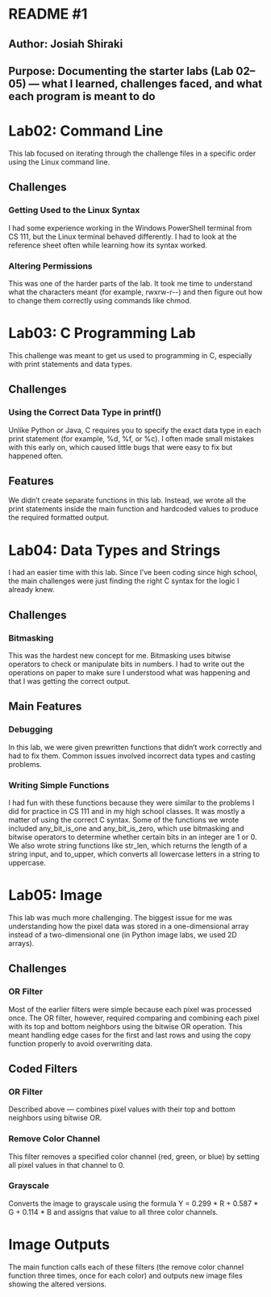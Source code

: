 # README #1

## Author: Josiah Shiraki
## Purpose: Documenting the starter labs (Lab 02–05) — what I learned, challenges faced, and what each program is meant to do

# Lab02: Command Line
This lab focused on iterating through the challenge files in a specific order using the Linux command line.

## Challenges
### Getting Used to the Linux Syntax
I had some experience working in the Windows PowerShell terminal from CS 111, but the Linux terminal behaved differently. I had to look at the reference sheet often while learning how its syntax worked.

### Altering Permissions
This was one of the harder parts of the lab. It took me time to understand what the characters meant (for example, rwxrw-r--) and then figure out how to change them correctly using commands like chmod.

# Lab03: C Programming Lab
This challenge was meant to get us used to programming in C, especially with print statements and data types.

## Challenges
### Using the Correct Data Type in printf()
Unlike Python or Java, C requires you to specify the exact data type in each print statement (for example, %d, %f, or %c). I often made small mistakes with this early on, which caused little bugs that were easy to fix but happened often.

## Features
We didn’t create separate functions in this lab. Instead, we wrote all the print statements inside the main function and hardcoded values to produce the required formatted output.

# Lab04: Data Types and Strings
I had an easier time with this lab. Since I’ve been coding since high school, the main challenges were just finding the right C syntax for the logic I already knew.

## Challenges
### Bitmasking
This was the hardest new concept for me. Bitmasking uses bitwise operators to check or manipulate bits in numbers. I had to write out the operations on paper to make sure I understood what was happening and that I was getting the correct output.

## Main Features
### Debugging
In this lab, we were given prewritten functions that didn’t work correctly and had to fix them. Common issues involved incorrect data types and casting problems.

### Writing Simple Functions
I had fun with these functions because they were similar to the problems I did for practice in CS 111 and in my high school classes. It was mostly a matter of using the correct C syntax. Some of the functions we wrote included any_bit_is_one and any_bit_is_zero, which use bitmasking and bitwise operators to determine whether certain bits in an integer are 1 or 0. We also wrote string functions like str_len, which returns the length of a string input, and to_upper, which converts all lowercase letters in a string to uppercase.

# Lab05: Image
This lab was much more challenging. The biggest issue for me was understanding how the pixel data was stored in a one-dimensional array instead of a two-dimensional one (in Python image labs, we used 2D arrays).

## Challenges
### OR Filter
Most of the earlier filters were simple because each pixel was processed once. The OR filter, however, required comparing and combining each pixel with its top and bottom neighbors using the bitwise OR operation. This meant handling edge cases for the first and last rows and using the copy function properly to avoid overwriting data.

## Coded Filters
### OR Filter
Described above — combines pixel values with their top and bottom neighbors using bitwise OR.

### Remove Color Channel
This filter removes a specified color channel (red, green, or blue) by setting all pixel values in that channel to 0.

### Grayscale
Converts the image to grayscale using the formula
Y = 0.299 * R + 0.587 * G + 0.114 * B
and assigns that value to all three color channels.

# Image Outputs
The main function calls each of these filters (the remove color channel function three times, once for each color) and outputs new image files showing the altered versions.

